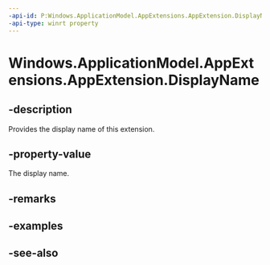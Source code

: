 ----api-id: P:Windows.ApplicationModel.AppExtensions.AppExtension.DisplayName
-api-type: winrt property
---<!-- Property syntaxpublic string DisplayName { get; }--># Windows.ApplicationModel.AppExtensions.AppExtension.DisplayName## -descriptionProvides the display name of this extension.## -property-valueThe display name.## -remarks## -examples## -see-also
